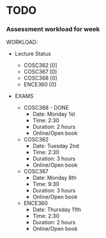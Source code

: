 # TODO

### Assessment workload for week

WORKLOAD:

- Lecture Status
  * COSC362          [0]
  * COSC367          [0]
  * COSC368          [0]
  * ENCE360          [0]

- EXAMS
  - COSC368 - DONE
    * Date: Monday 1st 
    * Time: 2:30
    * Duration: 2 hours
    * Online/Open book
  - COSC362
    * Date: Tuesday 2nd
    * Time: 2:30
    * Duration: 3 hours
    * Online/Open book
  - COSC367
    * Date: Monday 8th 
    * Time: 9:30
    * Duration: 3 hours
    * Online/Open book
  - ENCE360
    * Date: Thursday 11th
    * Time: 2:30
    * Duration: 2 hours
    * Online/Open book
